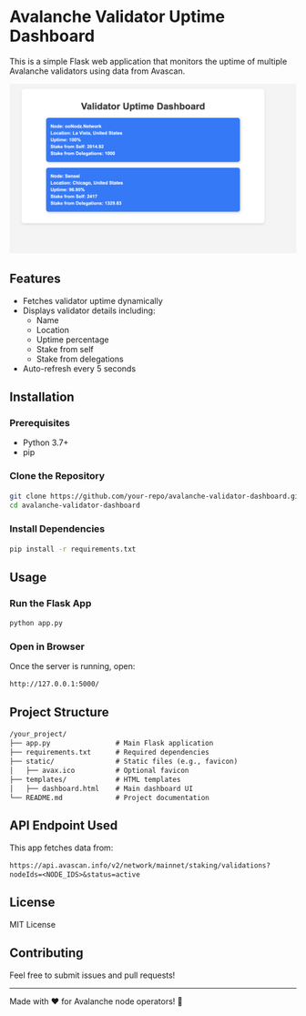# Avalanche Validator Uptime Dashboard

This is a simple Flask web application that monitors the uptime of multiple Avalanche validators using data from Avascan.

![dashboard](static/dashboard.png)

## Features
- Fetches validator uptime dynamically
- Displays validator details including:
  - Name
  - Location
  - Uptime percentage
  - Stake from self
  - Stake from delegations
- Auto-refresh every 5 seconds

## Installation

### Prerequisites
- Python 3.7+
- pip

### Clone the Repository
```sh
git clone https://github.com/your-repo/avalanche-validator-dashboard.git
cd avalanche-validator-dashboard
```

### Install Dependencies
```sh
pip install -r requirements.txt
```

## Usage

### Run the Flask App
```sh
python app.py
```

### Open in Browser
Once the server is running, open:
```
http://127.0.0.1:5000/
```

## Project Structure
```
/your_project/
├── app.py                # Main Flask application
├── requirements.txt      # Required dependencies
├── static/               # Static files (e.g., favicon)
│   ├── avax.ico          # Optional favicon
├── templates/            # HTML templates
│   ├── dashboard.html    # Main dashboard UI
└── README.md             # Project documentation
```

## API Endpoint Used
This app fetches data from:
```
https://api.avascan.info/v2/network/mainnet/staking/validations?nodeIds=<NODE_IDS>&status=active
```

## License
MIT License

## Contributing
Feel free to submit issues and pull requests!

---
Made with ❤️ for Avalanche node operators! 🚀
